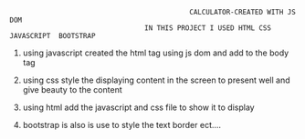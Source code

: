                                                CALCULATOR-CREATED WITH JS DOM
                                     IN THIS PROJECT I USED HTML CSS JAVASCRIPT  BOOTSTRAP

1. using javascript created the  html tag using js dom  and add to the body tag

2. using  css style the displaying content in the screen to present well and give beauty to the content

3. using html add the javascript and css file to show it to display

4. bootstrap is also is use to style the text border ect....
